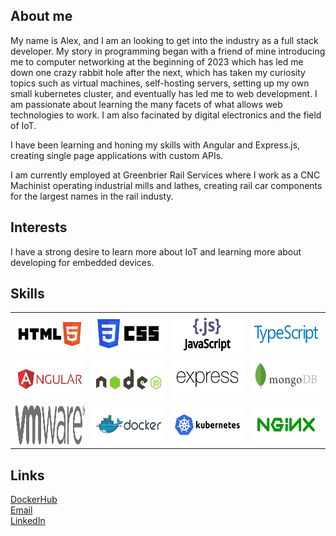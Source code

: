 

## About me
My name is Alex, and I am an looking to get into the industry as a full stack developer. My story in programming began with a friend of mine introducing me to computer networking at the beginning of 2023 which has led me down one crazy rabbit hole after the next, which has taken my curiosity topics such as virtual machines, self-hosting servers, setting up my own small kubernetes cluster, and eventually has led me to web development. I am passionate about learning the many facets of what allows web technologies to work. I am also facinated by digital electronics and the field of IoT.

I have been learning and honing my skills with Angular and Express.js, creating single page applications with custom APIs.

I am currently employed at Greenbrier Rail Services where I work as a CNC Machinist operating industrial mills and lathes, creating rail car components for the largest names in the rail industy.


## Interests
I have a strong desire to learn more about IoT and learning more about developing for embedded devices.

## Skills
<table>
  <tbody>
    <tr valign="center">
      <td width="20%" align="center">
        <img height="64px" src="images/w3_html5.svg">
      </td>
      <td width="20%" align="center">
        <img height="64px" src="images/w3_css.svg">
      </td>
      <td width="20%" align="center">
        <img height="64px" src="images/javascript.svg">
      </td>
      <td width="20%" align="center">
       <img height="64px" src="images/typescript.svg">
      </td>
    </tr>
    <tr valign="center">
      <td width="20%" align="center">
        <img height="64px" src="images/angular.svg">
      </td>
      <td width="20%" align="center">
        <img height="64px" src="images/nodejs.svg">
      </td>
      <td width="20%" align="center">
        <img height="64px" src="images/expressjs.svg">
      </td>
      <td width="20%" align="center">
        <img height="64px" src="images/mongodb.svg">
      </td>
    </tr>
    <tr valign="center">
      <td width="20%" align="center">
        <img height="64px" src="images/vmware.svg">
      </td>
      <td width="20%" align="center">
        <img height="64px" src="images/docker.svg">
      </td>
      <td width="20%" align="center">
        <img height="64px" src="images/kubernetes.svg">
      </td>
       <td width="20%" align="center">
        <img height="64px" src="images/nginx.svg">
      </td>
    </tr>
  </tbody>
</table>


## Links
[DockerHub](https://hub.docker.com/u/alexmantzdev) <br />
[Email](alex.mantz@yahoo.com) <br />
[LinkedIn](https://www.linkedin.com/in/james-mantz-942546138?lipi=urn%3Ali%3Apage%3Ad_flagship3_profile_view_base_contact_details%3BOpTf%2BiY%2BSni7yIQMxo8uaA%3D%3D)

<!--
**AlexMantzDev/AlexMantzDev** is a ✨ _special_ ✨ repository because its `README.md` (this file) appears on your GitHub profile.

Here are some ideas to get you started:

- 🔭 I’m currently working on ...
- 🌱 I’m currently learning ...
- 👯 I’m looking to collaborate on ...
- 🤔 I’m looking for help with ...
- 💬 Ask me about ...
- 📫 How to reach me: ...
- 😄 Pronouns: ...
- ⚡ Fun fact: ...
-->

